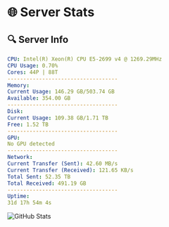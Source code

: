 # 🌐 Server Stats
## 🔍 Server Info
```yaml
CPU: Intel(R) Xeon(R) CPU E5-2699 v4 @ 1269.29MHz
CPU Usage: 0.70%
Cores: 44P | 88T
-----------------------------------
Memory:
Current Usage: 146.29 GB/503.74 GB
Available: 354.00 GB
-----------------------------------
Disk:
Current Usage: 109.38 GB/1.71 TB
Free: 1.52 TB
-----------------------------------
GPU:
No GPU detected
-----------------------------------
Network:
Current Transfer (Sent): 42.60 MB/s
Current Transfer (Received): 121.65 KB/s
Total Sent: 52.35 TB
Total Received: 491.19 GB
-----------------------------------
Uptime:
31d 17h 54m 4s
```
![GitHub Stats](https://img.shields.io/badge/Updated-2025-04-08_15:16:53-blue)